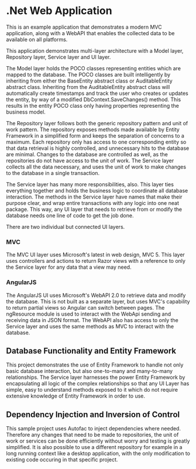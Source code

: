 # .Net Web Application

This is an example application that demonstrates a modern MVC application, along with a WebAPI that enables the collected data to be available on all platforms.

This application demonstrates multi-layer architecture with a Model layer, Repository layer, Service layer and UI layer.

The Model layer holds the POCO classes representing entities which are mapped to the database. The POCO classes are built intelligently by inheriting from either the BaseEntity abstract class or AuditableEntity abstract class. Inheriting from the AuditableEntity abstract class will automatically create timestamps and track the user who creates or updates the entity, by way of a modified DbContext.SaveChanges() method. This results in the entity POCO class only having properties representing the business model.

The Repository layer follows both the generic repository pattern and unit of work pattern. The repository exposes methods made available by Entity Framework in a simplified form and keeps the separation of concerns to a maximum. Each repository only has access to one corresponding entity so that data retrieval is highly controlled, and unnecessary hits to the database are minimal. Changes to the database are controlled as well, as the repositories do not have access to the unit of work. The Service layer collects all the data necessary, and uses the unit of work to make changes to the database in a single transaction.

The Service layer has many more responsibilities, also. This layer ties everything together and holds the business logic to coordinate all database interaction. The methods in the Service layer have names that make their purpose clear, and wrap entire transactions with any logic into one neat package. This way, any UI layer that needs to retrieve from or modify the database needs one line of code to get the job done.

There are two individual but connected UI layers.

### MVC
The MVC UI layer uses Microsoft's latest in web design, MVC 5. This layer uses controllers and actions to return Razor views with a reference to only the Service layer for any data that a view may need.

### AngularJS
The AngularJS UI uses Microsoft's WebAPI 2.0 to retrieve data and modify the database. This is not built as a separate layer, but uses MVC's capability to return partial views so Angular can switch between pages. The ngResource module is used to interact with the WebApi sending and receiving data in JSON format. The WebAPI also has access to only the Service layer and uses the same methods as MVC to interact with the database.

## Database Functionality and Entity Framework
This project demonstrates the use of Entity Framework to handle not only basic database interaction, but also one-to-many and many-to-many relationships. The Service layer harnesses the power Entity Framework by encapsulating all logic of the complex relationships so that any UI Layer has simple, easy to understand methods exposed to it which do not require extensive knowledge of Entity Framework in order to use.

## Dependency Injection and Inversion of Control
This sample project uses Autofac to inject dependencies where needed. Therefore any changes that need to be made to repositories, the unit of work or services can be done efficiently without worry and testing is greatly simplified. It is also possible to use a different repository for example in a long running context like a desktop application, with the only modification to existing code occuring in that specific project.
